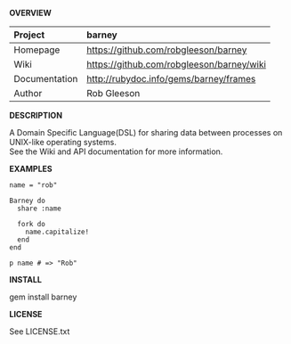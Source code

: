 __OVERVIEW__


| Project         | barney    
|:----------------|:--------------------------------------------------
| Homepage        | https://github.com/robgleeson/barney
| Wiki            | https://github.com/robgleeson/barney/wiki
| Documentation   | http://rubydoc.info/gems/barney/frames 
| Author          | Rob Gleeson             


__DESCRIPTION__

  A Domain Specific Language(DSL) for sharing data between processes on UNIX-like operating systems.  
  See the Wiki and API documentation for more information.


__EXAMPLES__

    name = "rob"

    Barney do
      share :name
      
      fork do 
        name.capitalize!
      end
    end

    p name # => "Rob"
    

__INSTALL__

  gem install barney

__LICENSE__

  
  See LICENSE.txt


 
